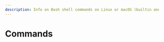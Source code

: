 ```yaml
---
description: Info on Bash shell commands on Linux or macOS (builtin and installable)
---
```

# Commands
